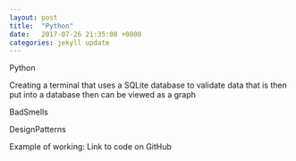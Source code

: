 ```yaml
---
layout: post
title:  "Python"
date:   2017-07-26 21:35:00 +0000
categories: jekyll update
---
```

Python

Creating a terminal that uses a SQLite database to validate data that is then put into a database then can be viewed as a graph

BadSmells

DesignPatterns

Example of working: Link to code on GitHub